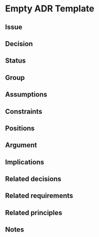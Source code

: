 # Empty ADR Template

## Issue

## Decision

## Status

## Group

## Assumptions

## Constraints

## Positions

## Argument

## Implications

## Related decisions

## Related requirements

## Related principles

## Notes
